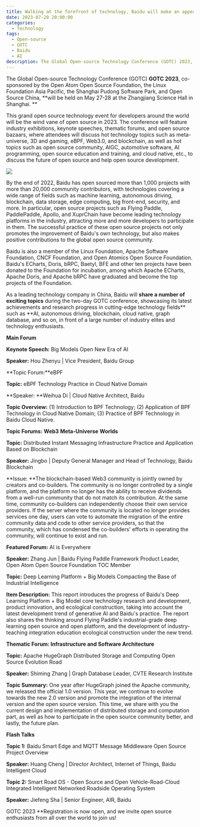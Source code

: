 ```yaml
---
title: Walking at the forefront of technology, Baidu will make an appearance at GOTC 2023.
date: 2023-07-20 20:00:00
categories:
  - Technology
tags:
  - Open-source
  - GOTC
  - Baidu
  - AI
description: The Global Open-source Technology Conference (GOTC) 2023, jointly initiated by the OpenAtom Foundation, the Linux Foundation Asia-Pacific, Shanghai Pudong Software Park and Open Source China, will be held at the Zhangjiang Science Hall in Shanghai on May 27-28.
---
```


The Global Open-source Technology Conference (GOTC) **GOTC 2023**, co-sponsored by the Open Atom Open Source Foundation, the Linux Foundation Asia Pacific, the Shanghai Pudong Software Park, and Open Source China, **will be held on May 27-28 at the Zhangjiang Science Hall in Shanghai. **

This grand open source technology event for developers around the world will be the wind vane of open source in 2023. The conference will feature industry exhibitions, keynote speeches, thematic forums, and open source bazaars, where attendees will discuss hot technology topics such as meta-universe, 3D and gaming, eBPF, Web3.0, and blockchain, as well as hot topics such as open source community, AIGC, automotive software, AI programming, open source education and training, and cloud native, etc., to discuss the future of open source and help open source development.

![](https://oscimg.oschina.net/oscnet/up-8376b5b5f0d66f282be161322fbb226590b.jpg)

By the end of 2022, Baidu has open sourced more than 1,000 projects with more than 20,000 community contributors, with technologies covering a wide range of fields such as machine learning, autonomous driving, blockchain, data storage, edge computing, big front-end, security, and more. In particular, open source projects such as Flying Paddle, PaddlePaddle, Apollo, and XuprChain have become leading technology platforms in the industry, attracting more and more developers to participate in them. The successful practice of these open source projects not only promotes the improvement of Baidu's own technology, but also makes positive contributions to the global open source community.

Baidu is also a member of the Linux Foundation, Apache Software Foundation, CNCF Foundation, and Open Atomics Open Source Foundation. Baidu's ECharts, Doris, bRPC, Baetyl, BFE and other ten projects have been donated to the Foundation for incubation, among which Apache ECharts, Apache Doris, and Apache bRPC have graduated and become the top projects of the Foundation.

As a leading technology company in China, Baidu will **share a number of exciting topics** during the two-day GOTC conference, showcasing its latest achievements and research progress in cutting-edge technology fields** such as **AI, autonomous driving, blockchain, cloud native, graph database, and so on, in front of a large number of industry elites and technology enthusiasts.

**Main Forum**

**Keynote Speech:** Big Models Open New Era of AI

**Speaker:** Hou Zhenyu | Vice President, Baidu Group

**Topic Forum:**eBPF

**Topic:** eBPF Technology Practice in Cloud Native Domain

**Speaker: **Weihua Di | Cloud Native Architect, Baidu

**Topic Overview:** (1) Introduction to BPF Technology; (2) Application of BPF Technology in Cloud Native Domain; (3) Practice of BPF Technology in Baidu Cloud Native.

**Topic Forums:** **Web3** **Meta-Universe** **Worlds**

**Topic:** Distributed Instant Messaging Infrastructure Practice and Application Based on Blockchain

**Speaker:** Jingbo | Deputy General Manager and Head of Technology, Baidu Blockchain

**Issue: **The blockchain-based Web3 community is jointly owned by creators and co-builders. The community is no longer controlled by a single platform, and the platform no longer has the ability to receive dividends from a well-run community that do not match its contribution. At the same time, community co-builders can independently choose their own service providers. If the server where the community is located no longer provides services one day, users can vote to automate the migration of the entire community data and code to other service providers, so that the community, which has condensed the co-builders' efforts in operating the community, will continue to exist and run.

**Featured Forum:** AI is Everywhere

**Speaker:** Zhang Jun | Baidu Flying Paddle Framework Product Leader, Open Atom Open Source Foundation TOC Member

**Topic:** Deep Learning Platform + Big Models Compacting the Base of Industrial Intelligence

**Item Description:** This report introduces the progress of Baidu's Deep Learning Platform + Big Model core technology research and development, product innovation, and ecological construction, taking into account the latest development trend of generative AI and Baidu's practice. The report also shares the thinking around Flying Paddle's industrial-grade deep learning open source and open platform, and the development of industry-teaching integration education ecological construction under the new trend.

**Thematic Forum: Infrastructure and Software Architecture**

**Topic:** Apache HugeGraph Distributed Storage and Computing Open Source Evolution Road

**Speaker:** Shiming Zhang | Graph Database Leader, CVTE Research Institute

**Topic Summary:** One year after HugeGraph joined the Apache community, we released the official 1.0 version. This year, we continue to evolve towards the new 2.0 version and promote the integration of the internal version and the open source version. This time, we share with you the current design and implementation of distributed storage and computation part, as well as how to participate in the open source community better, and lastly, the future plan.

**Flash Talks**

**Topic 1:** Baidu Smart Edge and MQTT Message Middleware Open Source Project Overview

**Speaker:** Huang Cheng | Director Architect, Internet of Things, Baidu Intelligent Cloud

**Topic 2:** Smart Road OS - Open Source and Open Vehicle-Road-Cloud Integrated Intelligent Networked Roadside Operating System

**Speaker:** Jiefeng Sha | Senior Engineer, AIR, Baidu

GOTC 2023 **Registration is now open, and we invite open source enthusiasts from all over the world to join us!